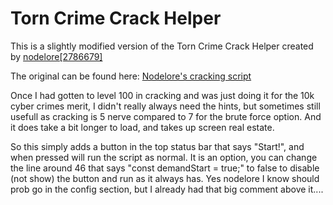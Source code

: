 # Torn Crime Crack Helper

This is a slightly modified version of the Torn Crime Crack Helper created by [nodelore[2786679]](https://www.torn.com/profiles.php?XID=2786679)

The original can be found here:
[Nodelore's cracking script](https://www.torn.com/forums.php#/p=threads&f=67&t=16372731&b=0&a=0)

Once I had gotten to level 100 in cracking and was just doing it for the 10k cyber crimes merit, I didn't really always need the hints, 
but sometimes still usefull as cracking is 5 nerve compared to 7 for the brute force option. And it does take a bit longer to load, and 
takes up screen real estate.

So this simply adds a button in the top status bar that says "Start!", and when pressed will run the script as normal. It is an option, 
you can change the line around 46 that says "const demandStart = true;" to false to disable (not show) the button and run as it always has.
Yes nodelore I know should prob go in the config section, but I already had that big comment above it....
